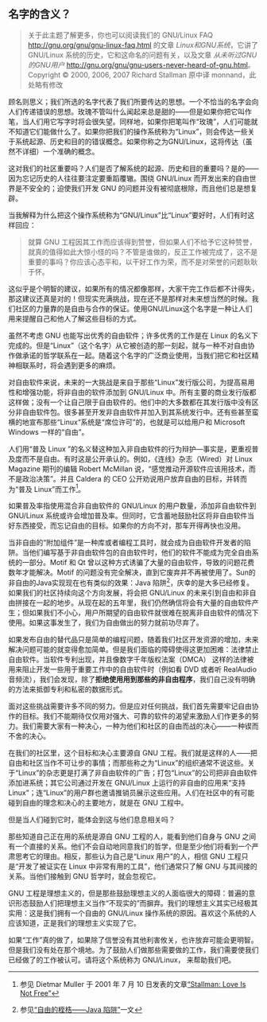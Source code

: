 ## 名字的含义？

> 关于此主题了解更多，你也可以阅读我们的 GNU/Linux FAQ <http://gnu.org/gnu/gnu-linux-faq.html> 的文章 *Linux和GNU系统*，它讲了 GNU/Linux 系统的历史，它和这命名的问题有关，以及文章 *从未听过GNU的GNU用户* <http://gnu.org/gnu/gnu-users-never-heard-of-gnu.html>。Copyright © 2000, 2006, 2007 Richard Stallman
> 原中译 monnand，此处略有修改

顾名则思义；我们所选的名字代表了我们所要传达的思想。一个不恰当的名字会向人们传递错误的思想。玫瑰不管叫什么闻起来总是甜的——但是如果你把它叫作笔，当人们用它写字时将会很失望。同样地，如果你把笔叫作“玫瑰”，人们可能就不知道它们能做什么了。如果你把我们的操作系统称为“Linux”，则会传达一些关于系统起源、历史和目的的错误概念。如果你称之为GNU/Linux，这将传达（虽然不详细）一个准确的概念。

这对我们的社区重要吗？人们是否了解系统的起源、历史和目的重要吗？是的——因为忘记历史的人往往要注定要重蹈覆辙。围绕 GNU/Linux 而开发出来的自由世界是不安全的；迫使我们开发 GNU 的问题并没有被彻底根除，而且他们总是想复辟。

当我解释为什么把这个操作系统称为“GNU/Linux”比“Linux”要好时，人们有时这样回应：

> 就算 GNU 工程因其工作而应该得到赞誉，但如果人们不给予它这种赞誉，就真的值得如此大惊小怪的吗？不管是谁做的，反正工作被完成了，这不是重要的事吗？你应该心态平和，以干好工作为荣，而不是对荣誉的问题耿耿于怀。 

这似乎是个明智的建议，如果所有的情况都像那样，大家干完工作后都不计得失，那这建议还真是对的！但现实充满挑战，现在还不是那样对未来想当然的时候。我们社区的力量靠的是自由与合作的保证。使用GNU/Linux这个名字是一种让人们用来提醒自己和他人了解这些目标的方式。

虽然不考虑 GNU 也能写出优秀的自由软件；许多优秀的工作是在 Linux 的名义下完成的。但是“Linux”（这个名字）从它被创造的那一刻起，就与一种不对自由协作做承诺的哲学联系在一起。随着这个名字的广泛商业使用，当我们把它和社区精神相联系时，将会遇到更多的麻烦。

对自由软件来说，未来的一大挑战是来自于那些“Linux”发行版公司，为提高易用性和增强功能，将非自由的软件添加到 GNU/Linux 中。所有主要的商业发行版都这样做；没有一个让自己限于自由软件的。他们中的大多数都在其发行版中没有区分非自由软件包。很多甚至开发非自由软件并加入到其系统发行中。还有些甚至蛮横的地宣布那些“Linux“系统是“席位许可”的，也就是可以给用户和 Microsoft Windows 一样的“自由”。

人们用“普及 Linux ”的名义替这种加入非自由软件的行为辩护—事实是，更重视普及度而不是自由。有时这是公开承认的。例如，《连线》杂志（Wired）对 Linux Magazine 期刊的编辑 Robert McMillan 说，“感觉推动开源软件应该用技术，而不是政治决策”。并且 Caldera 的 CEO 公开劝说用户放弃自由的目标，并转而为“普及 Linux”而工作[^1]。

如果普及率指使用混合非自由软件的 GNU/Linux 的用户数量，添加非自由软件到 GNU/Linux 系统或许会增加普及率。但同时，它含蓄地鼓励社区将非自由软件当好东西接受，而忘记自由的目标。如果你的方向不对，那车开得再快也没用。

当非自由的“附加组件”是一种库或者编程工具时，就会成为自由软件开发者的陷阱。当他们编写基于非自由软件包的自由软件时，他们的软件不能成为完全自由系统的一部分。Motif 和 Qt 曾以这种方式诱骗了大量的自由软件，导致的问题花费数年才能解决。Motif 的问题没有完全解决，直到它废弃并不再被使用了。Sun的非自由的Java实现现在也有类似的效果：Java 陷阱[^2]，庆幸的是大多已经修复。如果我们的社区持续向这个方向发展，将会把 GNU/Linux 的未来引到自由和非自由拼接在一起的地步。从现在起的五年里，我们仍然确信将会有大量的自由软件产生；但如果我们不小心，用户所期望的自由软件就很难在脱离非自由软件的情况下使用。如果这事发生了，我们为自由做出的努力就前功尽弃了。

如果发布自由的替代品只是简单的编程问题，随着我们社区开发资源的增加，未来解决问题可能的就变得愈加简单。但是我们面临的障碍使得这更加困难：法律禁止自由软件。当软件专利出现，并且像数字千年版权法案（DMCA） 这样的法律被用来阻止开发一些用于重要工作中的自由软件时（例如看 DVD 或者听 RealAudio 音频流），我们会发现，除了**拒绝使用用到那些的非自由程序**，我们自己没有明确的方法来抵御专利和私密的数据形式。

面对这些挑战需要许多不同的努力。但是应对任何挑战，我们首先需要牢记自由协作的目标。我们不能期待仅仅用对强大、可靠的软件的渴望来激励人们作更多的努力。我们需要大家有一种决心，一种为他们和社区的自由而战的决心——一种锲而不舍的决心。

在我们的社区里，这个目标和决心主要源自 GNU 工程。我们就是这样的人——把自由和社区当作不可让步的事情；而那些称之为“Linux”的组织通常不说这些。关于“Linux”的杂志更是打满了非自由软件的广告；打包“Linux”的公司把非自由软件添加进系统；其它公司通过开发在 GNU/Linux 上运行的非自由的应用来“支持 Linux”；连“Linux”的用户群也邀请推销员展示这些应用。人们在社区中的有可能碰到自由的理念和决心的主要地方，就是在 GNU 工程中。

但是当人们碰到它时，能体会到这与他们息息相关吗？

那些知道自己正在用的系统是源自 GNU 工程的人，能看到他们自身与 GNU 之间有一个直接的关系。他们不会自动地同意我们的哲学，但是至少他们将看到一个严肃思考它的理由。相反，那些认为自己是“Linux 用户”的人，相信 GNU 工程只是“开发了被证实在 Linux 中非常有用的工具”，他们通常只了解 GNU 与其间接的关系。当他们接触到 GNU 哲学时，就会忽视它。

GNU 工程是理想主义的，但是那些鼓励理想主义的人面临很大的障碍：普遍的意识形态鼓励人们把理想主义当作“不现实的”而摒弃。我们的理想主义其实已经极其实用：这是我们拥有一个自由的 GNU/Linux 操作系统的原因。喜欢这个系统的人应该知道，正是我们的理想主义实现了它。

如果“工作”真的做了，如果除了信誉没有其他利害攸关，也许放弃可能会更明智。但是我们没有处在那个境地。为了鼓励人们做那些需要做的工作，我们需要使我们已经做了的工作被认可。请将这个系统称为 GNU/Linux， 来帮助我们吧。

[^1]: 参见 Dietmar Muller 于 2001 年 7 月 10 日发表的文章[“Stallman: Love Is Not Free”](http://zdnet.com/article/stallman-love-is-not-free/)

[^2]: 参见[“自由的桎梏——Java 陷阱”](http://gnu.org/philosophy/java-trap.html)一文
